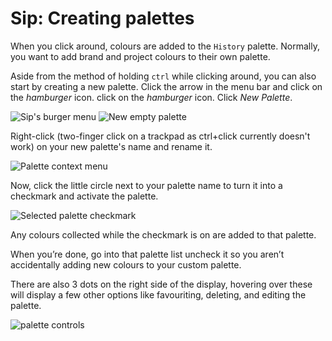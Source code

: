 # Sip: Creating palettes

When you click around, colours are added to the `History` palette. Normally, you want to add brand and project colours to their own palette.

Aside from the method of holding `ctrl` while clicking around, you can also start by creating a new palette. Click the arrow in the menu bar and click on the _hamburger_ icon. click on the _hamburger_ icon. Click _New Palette_. 

![Sip's burger menu](/images/colour/sip-burger-menu.png)
![New empty palette](/images/colour/sip-empty-palette.png)

Right-click (two-finger click on a trackpad as ctrl+click currently doesn't work) on your new palette's name and rename it.

![Palette context menu](/images/colour/sip-palette-context-menu.png)

Now, click the little circle next to your palette name to turn it into a checkmark and activate the palette.

![Selected palette checkmark](/images/colour/sip-selected-palette.png)

Any colours collected while the checkmark is on are added to that palette.

When you’re done, go into that palette list uncheck it so you aren’t accidentally adding new colours to your custom palette.

There are also 3 dots on the right side of the display, hovering over these will display a few other options like favouriting, deleting, and editing the palette.

![palette controls](/images/colour/sip-palette-controls.png)
